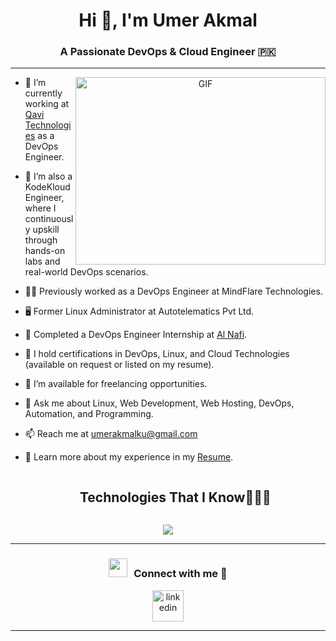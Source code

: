 <h1 align="center">Hi 👋, I'm Umer Akmal</h1>
<h3 align="center">A Passionate DevOps & Cloud Engineer &#127477;&#127472;</h3>
<hr>
<a target="_blank" align="center">
  <img align="right" top="500" height="300" width="400" alt="GIF" src="https://media.giphy.com/media/SWoSkN6DxTszqIKEqv/giphy.gif">
</a>

- 🔭 I’m currently working at <a href="https://qavi.tech" target="_blank">Qavi Technologies</a> as a DevOps Engineer.

- 💼 I’m also a KodeKloud Engineer, where I continuously upskill through hands-on labs and real-world DevOps scenarios.

- 🧑‍💻 Previously worked as a DevOps Engineer at MindFlare Technologies.

- 🖥️ Former Linux Administrator at Autotelematics Pvt Ltd.

- 🌱 Completed a DevOps Engineer Internship at <a href="https://alnafi.com/" target="_blank">Al Nafi</a>.

- 📜 I hold certifications in DevOps, Linux, and Cloud Technologies (available on request or listed on my resume).

- 🤝 I’m available for freelancing opportunities.

- 💬 Ask me about Linux, Web Development, Web Hosting, DevOps, Automation, and Programming.

- 📫 Reach me at umerakmalku@gmail.com

- 📄 Learn more about my experience in my <a href="https://umerdevops.com/assets/resume/Umer_cv.pdf" target="_blank">Resume</a>.

<!--h1 without bottom border-->
<div id="user-content-toc">
  <ul align="center">
    <summary><h2 style="display: inline-block">Technologies That I Know👨🏻‍💻</h2></summary>
  </ul>
</div>
<!--tech stack icons-->
<p align="center">
  <a href="https://skillicons.dev">
    <img src="https://skillicons.dev/icons?i=git,github,html,css,react,django,flask,wordpress,vscode,postgres,redis,mongodb,mysql,postman,aws,gcp,azure,linux,redhat,ubuntu,kali,mint,maven,nginx,py,bash,elasticsearch,docker,selenium,ansible,jenkins,terraform,grafana,prometheus,kubernetes&perline=14" />
  </a>
</p>
<hr>

<!-- Connect with me -->
<!--h2 without bottom border-->
<h3 align="center" > <img src="https://media.giphy.com/media/iY8CRBdQXODJSCERIr/giphy.gif" width="30" height="30" style="margin-right: 10px;">Connect with me 🤝 </h3>

<!--icons and links-->
<p align="center">
<a href="https://www.linkedin.com/in/umer-khan-ku104/" target="blank"><img align="center" src="https://user-images.githubusercontent.com/88904952/234979284-68c11d7f-1acc-4f0c-ac78-044e1037d7b0.png" alt="linkedin" height="50" width="50" /></a>
  
</p>

<hr>


